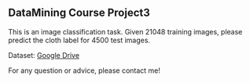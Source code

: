 ## DataMining Course Project3

This is an image classification task. Given 21048 training images, please predict the cloth label for 4500 test images.

Dataset: [Google Drive](https://drive.google.com/open?id=1Zhl1NtHnMjW8G0-5o1pKC_faqtvSPKT8)



For any question or advice, please contact me!